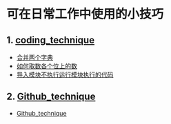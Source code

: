 # 可在日常工作中使用的小技巧
## 1. [coding_technique](code_technique)
 - [合并两个字典](./code_technique/合并两个字典.py)
 - [如何取数各个位上的数](./code_technique/如何取数各个位上的数.py)
 - [导入模块不执行运行模块执行的代码](./code_technique/导入模块不执行运行模块执行的代码.py)
## 2. [Github_technique](Github_technique)
 - [Github_technique](./Github_technique/Github中相对链接问题.md)
